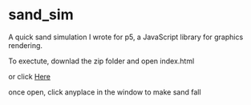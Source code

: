 # sand_sim

A quick sand simulation I wrote for p5, a JavaScript library for graphics rendering. 


To exectute, downlad the zip folder and open index.html

or click <a href="https://rawcdn.githack.com/Michael-Dyer/sand_sim/70ed79a1b9af69e0cee66e4ddbbf8bc1054870ac/sand_improved_2020_03_03_00_23_43/index.html">Here</a> 


once open, click anyplace in the window to make sand fall

